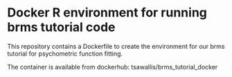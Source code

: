 # Docker R environment for running brms tutorial code

This repository contains a Dockerfile to create the environment for our brms tutorial for psychometric function fitting.

The container is available from dockerhub:
tsawallis/brms_tutorial_docker
